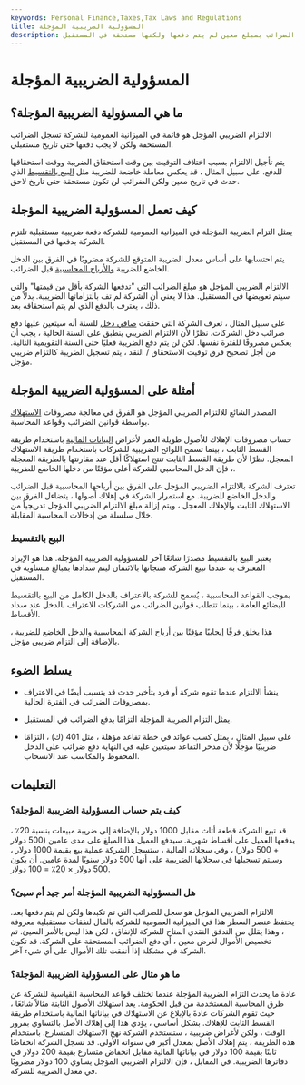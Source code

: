 ```yaml
---
keywords: Personal Finance,Taxes,Tax Laws and Regulations
title: المسؤولية الضريبية المؤجلة
description: التزام الضريبة المؤجلة هو عنصر سطر في الميزانية العمومية يشير إلى أن الضرائب بمبلغ معين لم يتم دفعها ولكنها مستحقة في المستقبل.
---
```


# المسؤولية الضريبية المؤجلة
## ما هي المسؤولية الضريبية المؤجلة؟

الالتزام الضريبي المؤجل هو قائمة في الميزانية العمومية للشركة تسجل الضرائب المستحقة ولكن لا يجب دفعها حتى تاريخ مستقبلي.

يتم تأجيل الالتزام بسبب اختلاف التوقيت بين وقت استحقاق الضريبة ووقت استحقاقها للدفع. على سبيل المثال ، قد يعكس معاملة خاضعة للضريبة مثل [البيع بالتقسيط](/installment-sale) الذي حدث في تاريخ معين ولكن الضرائب لن تكون مستحقة حتى تاريخ لاحق.

## كيف تعمل المسؤولية الضريبية المؤجلة

يمثل التزام الضريبة المؤجلة في الميزانية العمومية للشركة دفعة ضريبية مستقبلية تلتزم الشركة بدفعها في المستقبل.

يتم احتسابها على أساس معدل الضريبة المتوقع للشركة مضروبًا في الفرق بين الدخل الخاضع للضريبة [والأرباح المحاسبية](/accountingearnings) قبل الضرائب.

الالتزام الضريبي المؤجل هو مبلغ الضرائب التي "تدفعها الشركة بأقل من قيمتها" والتي سيتم تعويضها في المستقبل. هذا لا يعني أن الشركة لم تف بالتزاماتها الضريبية. بدلاً من ذلك ، يعترف بالدفع الذي لم يتم استحقاقه بعد.

على سبيل المثال ، تعرف الشركة التي حققت [صافي دخل](/netincome) للسنة أنه سيتعين عليها دفع ضرائب دخل الشركات. نظرًا لأن الالتزام الضريبي ينطبق على السنة الحالية ، يجب أن يعكس مصروفًا للفترة نفسها. لكن لن يتم دفع الضريبة فعليًا حتى السنة التقويمية التالية. من أجل تصحيح فرق توقيت الاستحقاق / النقد ، يتم تسجيل الضريبة كالتزام ضريبي مؤجل.

## أمثلة على المسؤولية الضريبية المؤجلة

المصدر الشائع للالتزام الضريبي المؤجل هو الفرق في معالجة مصروفات [الاستهلاك](/depreciation) بواسطة قوانين الضرائب وقواعد المحاسبة.

حساب مصروفات الإهلاك للأصول طويلة العمر لأغراض [البيانات المالية](/financial-statements) باستخدام طريقة القسط الثابت ، بينما تسمح اللوائح الضريبية للشركات باستخدام طريقة الاستهلاك المعجل. نظرًا لأن طريقة القسط الثابت تنتج استهلاكًا أقل عند مقارنتها بالطريقة المعجلة ، فإن الدخل المحاسبي للشركة أعلى مؤقتًا من دخلها الخاضع للضريبة.

تعترف الشركة بالالتزام الضريبي المؤجل على الفرق بين أرباحها المحاسبية قبل الضرائب والدخل الخاضع للضريبة. مع استمرار الشركة في إهلاك أصولها ، يتضاءل الفرق بين الاستهلاك الثابت والإهلاك المعجل ، ويتم إزالة مبلغ الالتزام الضريبي المؤجل تدريجياً من خلال سلسلة من إدخالات المحاسبة المقابلة.

### البيع بالتقسيط

يعتبر البيع بالتقسيط مصدرًا شائعًا آخر للمسؤولية الضريبية المؤجلة. هذا هو الإيراد المعترف به عندما تبيع الشركة منتجاتها بالائتمان ليتم سدادها بمبالغ متساوية في المستقبل.

بموجب القواعد المحاسبية ، يُسمح للشركة بالاعتراف بالدخل الكامل من البيع بالتقسيط للبضائع العامة ، بينما تتطلب قوانين الضرائب من الشركات الاعتراف بالدخل عند سداد الأقساط.

هذا يخلق فرقًا إيجابيًا مؤقتًا بين أرباح الشركة المحاسبية والدخل الخاضع للضريبة ، بالإضافة إلى التزام ضريبي مؤجل.

## يسلط الضوء

- ينشأ الالتزام عندما تقوم شركة أو فرد بتأخير حدث قد يتسبب أيضًا في الاعتراف بمصروفات الضرائب في الفترة الحالية.

- يمثل التزام الضريبة المؤجلة التزامًا بدفع الضرائب في المستقبل.

- على سبيل المثال ، يمثل كسب عوائد في خطة تقاعد مؤهلة ، مثل 401 (ك) ، التزامًا ضريبيًا مؤجلًا لأن مدخر التقاعد سيتعين عليه في النهاية دفع ضرائب على الدخل المحفوظ والمكاسب عند الانسحاب.

## التعليمات

### كيف يتم حساب المسؤولية الضريبية المؤجلة؟

قد تبيع الشركة قطعة أثاث مقابل 1000 دولار بالإضافة إلى ضريبة مبيعات بنسبة 20٪ ، يدفعها العميل على أقساط شهرية. سيدفع العميل هذا المبلغ على مدى عامين (500 دولار + 500 دولار) ، وفي سجلاته المالية ، ستسجل الشركة عملية بيع بقيمة 1000 دولار ، وسيتم تسجيلها في سجلاتها الضريبية على أنها 500 دولار سنويًا لمدة عامين. أن يكون 500 دولار × 20٪ = 100 دولار.

### هل المسؤولية الضريبية المؤجلة أمر جيد أم سيئ؟

الالتزام الضريبي المؤجل هو سجل للضرائب التي تم تكبدها ولكن لم يتم دفعها بعد. يحتفظ عنصر السطر هذا في الميزانية العمومية للشركة بالمال لنفقات مستقبلية معروفة ، وهذا يقلل من التدفق النقدي المتاح للشركة للإنفاق ، لكن هذا ليس بالأمر السيئ. تم تخصيص الأموال لغرض معين ، أي دفع الضرائب المستحقة على الشركة. قد تكون الشركة في مشكلة إذا أنفقت تلك الأموال على أي شيء آخر.

### ما هو مثال على المسؤولية الضريبية المؤجلة؟

عادة ما يحدث التزام الضريبة المؤجلة عندما تختلف قواعد المحاسبة القياسية للشركة عن طرق المحاسبة المستخدمة من قبل الحكومة. يعد استهلاك الأصول الثابتة مثالاً شائعًا ، حيث تقوم الشركات عادةً بالإبلاغ عن الاستهلاك في بياناتها المالية باستخدام طريقة القسط الثابت للإهلاك. بشكل أساسي ، يؤدي هذا إلى إهلاك الأصل بالتساوي بمرور الوقت ، ولكن لأغراض ضريبية ، ستستخدم الشركة نهج الاستهلاك المتسارع. باستخدام هذه الطريقة ، يتم إهلاك الأصل بمعدل أكبر في سنواته الأولى. قد تسجل الشركة انخفاضًا ثابتًا بقيمة 100 دولار في بياناتها المالية مقابل انخفاض متسارع بقيمة 200 دولار في دفاترها الضريبية. في المقابل ، فإن الالتزام الضريبي المؤجل يساوي 100 دولار مضروبًا في معدل الضريبة للشركة.

